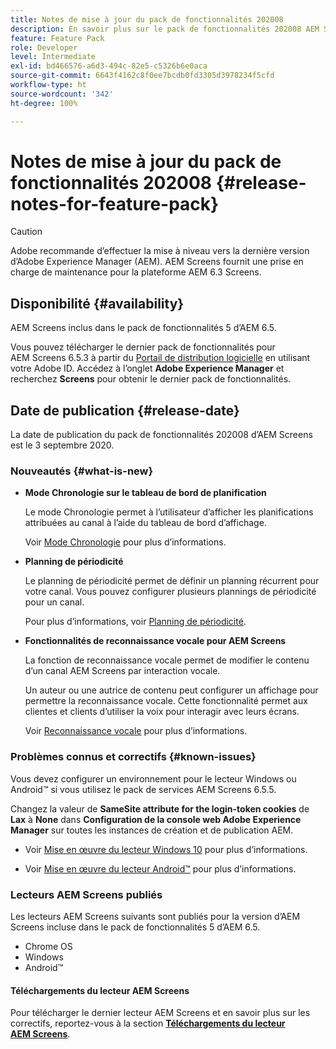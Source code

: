 ```yaml
---
title: Notes de mise à jour du pack de fonctionnalités 202008
description: En savoir plus sur le pack de fonctionnalités 202008 AEM Screens, publié le 3 septembre 2020.
feature: Feature Pack
role: Developer
level: Intermediate
exl-id: bd466576-a6d3-494c-82e5-c5326b6e0aca
source-git-commit: 6643f4162c8f0ee7bcdb0fd3305d3978234f5cfd
workflow-type: ht
source-wordcount: '342'
ht-degree: 100%

---
```


# Notes de mise à jour du pack de fonctionnalités 202008 {#release-notes-for-feature-pack}

>[!CAUTION]
>
>Adobe recommande d’effectuer la mise à niveau vers la dernière version d’Adobe Experience Manager (AEM). AEM Screens fournit une prise en charge de maintenance pour la plateforme AEM 6.3 Screens.

## Disponibilité {#availability}

AEM Screens inclus dans le pack de fonctionnalités 5 d’AEM 6.5.

Vous pouvez télécharger le dernier pack de fonctionnalités pour AEM Screens 6.5.3 à partir du [Portail de distribution logicielle](https://experience.adobe.com/#/downloads/content/software-distribution/fr/aem.html) en utilisant votre Adobe ID. Accédez à l’onglet **Adobe Experience Manager** et recherchez **Screens** pour obtenir le dernier pack de fonctionnalités.

## Date de publication {#release-date}

La date de publication du pack de fonctionnalités 202008 d’AEM Screens est le 3 septembre 2020.

### Nouveautés {#what-is-new}

* **Mode Chronologie sur le tableau de bord de planification**

  Le mode Chronologie permet à l’utilisateur d’afficher les planifications attribuées au canal à l’aide du tableau de bord d’affichage.

  Voir [Mode Chronologie](/help/user-guide/channel-assignment-latest-fp.md#timeline-view) pour plus d’informations.

* **Planning de périodicité**

  Le planning de périodicité permet de définir un planning récurrent pour votre canal. Vous pouvez configurer plusieurs plannings de périodicité pour un canal.

  Pour plus d’informations, voir [Planning de périodicité](/help/user-guide/channel-assignment-latest-fp.md#recurrence-schedule).

* **Fonctionnalités de reconnaissance vocale pour AEM Screens**

  La fonction de reconnaissance vocale permet de modifier le contenu d’un canal AEM Screens par interaction vocale.

  Un auteur ou une autrice de contenu peut configurer un affichage pour permettre la reconnaissance vocale. Cette fonctionnalité permet aux clientes et clients d’utiliser la voix pour interagir avec leurs écrans.

  Voir [Reconnaissance vocale](voice-recognition.md) pour plus d’informations.

### Problèmes connus et correctifs {#known-issues}

Vous devez configurer un environnement pour le lecteur Windows ou Android™ si vous utilisez le pack de services AEM Screens 6.5.5.

Changez la valeur de **SameSite attribute for the login-token cookies** de **Lax** à **None** dans **Configuration de la console web Adobe
Experience Manager** sur toutes les instances de création et de publication AEM.

* Voir [Mise en œuvre du lecteur Windows 10](implementing-windows-player.md#fp-environment-setup) pour plus d’informations.

* Voir [Mise en œuvre du lecteur Android™](implementing-android-player.md#fp-environment-setup) pour plus d’informations.

### Lecteurs AEM Screens publiés

Les lecteurs AEM Screens suivants sont publiés pour la version d’AEM Screens incluse dans le pack de fonctionnalités 5 d’AEM 6.5.

* Chrome OS
* Windows
* Android™

#### Téléchargements du lecteur AEM Screens

Pour télécharger le dernier lecteur AEM Screens et en savoir plus sur les correctifs, reportez-vous à la section **[Téléchargements du lecteur AEM Screens](https://download.macromedia.com/screens/index.html)**.
